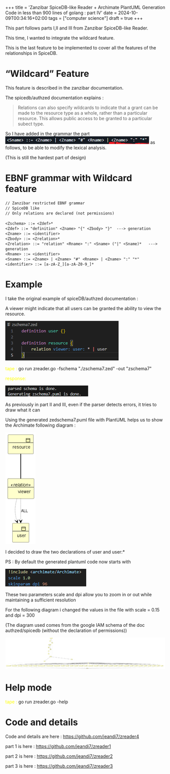 +++
title = 'Zanzibar SpiceDB-like Reader +  Archimate PlantUML Generation Code  in less than 900 lines of golang : part IV'
date = 2024-10-09T00:34:16+02:00
tags = ["computer science"]
draft = true
+++

This part follows parts I,II and III from Zanzibar SpiceDB-like Reader.

This time, I wanted to integrate the wildcard  feature. 

This is the last feature to be implemented to cover all the features of the relationships in SpiceDB.

# “Wildcard” Feature

This feature is described in the zanzibar documentation.

The spicedb/authzed documentation explains :

> Relations can also specify wildcards to indicate that a grant can be made to the resource type as a whole, rather than a particular resource. 
> This allows public access to be granted to a particular subect type.

So I have added in the grammar the part  ![zname](./images/znamePart.png) as follows, to be able to modify the lexical analysis.

(This is still the hardest part of design)

# EBNF grammar with Wildcard feature

```
// Zanzibar restricted EBNF grammar
// SpiceDB like
// Only relations are declared (not permissions)

<Zschema> ::= <Zdef>*
<Zdef> ::= "definition" <Zname> "{" <Zbody> "}"  ---> generation
<Zname> ::= <identifier>
<Zbody> ::= <Zrelation>*
<Zrelation> ::= "relation" <Rname> ":" <Sname> ("|" <Sname)*   ---> generation 
<Rname> ::= <identifier> 
<Sname> ::= <Zname> | <Zname> "#" <Rname> | <Zname> ":" "*"
<identifier> ::= [a-zA-Z_][a-zA-Z0-9_]*

```

# Example

I take the original example of spiceDB/authzed documentation :

A viewer might indicate that all users can be granted the ability to view the resource.

![zschema](./images/zschema7zed.png)


<span style="color:yellow">tape :</span> go run zreader.go -fschema "./zschema7.zed" -out "zschema7"

<span style="color:yellow">response: </span>

![response](images/resp1.png)


As previously in part II and III, even if the parser detects errors, it tries to draw what it can


Using the generated zedschema7.puml file with PlantUML helps us to show the Archimate following diagram :

![example](images/zschema7.png)

I decided to draw the two declarations of user and user:*

PS : By default the generated plantuml code now starts with

![param](images/plantUMLparam.png)

These two parameters scale and dpi allow you to zoom in or out while maintaining a sufficient resolution

For the following diagram i changed the values in the file with scale = 0.15 and dpi = 300

(The diagram used comes from the google IAM schema of the doc authzed/spicedb (without the declaration of permissions))

![example_schema_8](images/zschema8_2.png)



# Help mode

<span style="color:yellow">tape :</span> go run zreader.go -help

# Code and details 

Code and details are here : https://github.com/jeandi7/zreader4

part 1 is here : https://github.com/jeandi7/zreader1

part 2 is here : https://github.com/jeandi7/zreader2

part 3 is here : https://github.com/jeandi7/zreader3


